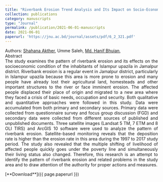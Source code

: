 ```yaml
---
title: "Riverbank Erosion Trend Analysis and Its Impact on Socio-Economic Condition of the Inhabitants of Islampur Upazila in Jamalpur District"
collection: publications
category: manuscripts
type: "Journal"
permalink: /publication/2021-06-01-manuscripts
date: 2021-06-01
paperurl: 'https://jnu.ac.bd/journal/assets/pdf/6_2_321.pdf'
---
```

<p style="text-align: justify;">
Authors: <a href="https://www.linkedin.com/in/shahana-akther-3a08a458/">Shahana Akther</a>, Umme Saleh, <a href="https://hanifbhuian.github.io/">Md. Hanif Bhuian</a>, 
<br>
Abstract
<br>
The study examines the pattern of riverbank erosion and its effects on the socioeconomic condition of the inhabitants of Islampur upazila in Jamalpur district. Riverbank erosion is a regular event in Jamalpur district, particularly in Islampur upazila because this area is more prone to erosion and many people have already lost their agricultural land, homesteads and other important structures to the river or face imminent erosion. The affected people displaced their place of origin and migrated to a new area where they faced a crisis of basic needs, occupation and security. Both qualitative and quantitative approaches were followed in this study. Data were accumulated from both primary and secondary sources. Primary data were collected from questionnaire survey and focus group discussion (FGD) and secondary data were collected from different sources of published and unpublished documents. Three satellite images (Landsat 5 TM, 7 ETM and 8 OLI TIRS) and ArcGIS 10 software were used to analyze the pattern of riverbank erosion. Satellite-based monitoring reveals that the deposition rate is higher than the erosion rate in this area during the 1997 to 2017 study period. The study also revealed that the multiple shifting of livelihood of affected people quickly goes under the poverty line and simultaneously their living status also changed. Therefore, this research is an attempt to identify the pattern of riverbank erosion and related problems in the study area and to draw attention of the authority for proper actions and measures.
</p>
[**Download**]({{ page.paperurl }})
